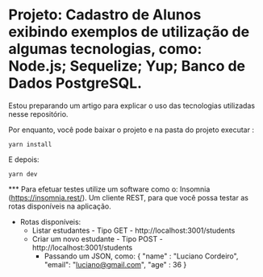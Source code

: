 # Projeto: Cadastro de Alunos exibindo exemplos de utilização de algumas tecnologias, como: Node.js; Sequelize; Yup; Banco de Dados PostgreSQL.

Estou preparando um artigo para explicar o uso das tecnologias utilizadas nesse repositório. 

Por enquanto, você pode baixar o projeto e na pasta do projeto executar : 

    yarn install

E depois: 

    yarn dev
    
*** Para efetuar testes utilize um software como o: Insomnia (https://insomnia.rest/). Um cliente REST, para que você possa testar as rotas disponíveis na aplicação. 

  - Rotas disponíveis: 
    - Listar estudantes - Tipo GET - http://localhost:3001/students
    - Criar um novo estudante - Tipo POST - http://localhost:3001/students
      - Passando um JSON, como: {
	                                "name" : "Luciano Cordeiro",
	                                "email": "luciano@gmail.com",
	                                "age" : 36
                                 }
    
